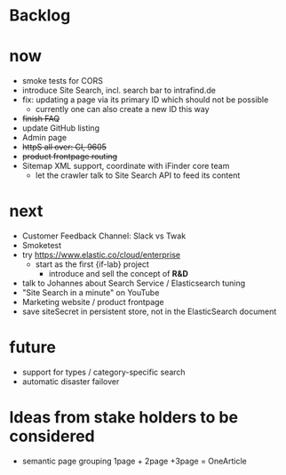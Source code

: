 Backlog
=

# now
* smoke tests for CORS
* introduce Site Search, incl. search bar to intrafind.de
* fix: updating a page via its primary ID which should not be possible 
    * currently one can also create a new ID this way
* ~~finish FAQ~~
* update GitHub listing 
* Admin page
* ~~httpS all over: CI, 9605~~
* ~~product frontpage routing~~
* Sitemap XML support, coordinate with iFinder core team
    * let the crawler talk to Site Search API to feed its content

# next
* Customer Feedback Channel: Slack vs Twak
* Smoketest
* try https://www.elastic.co/cloud/enterprise
    * start as the first {if-lab} project
        * introduce and sell the concept of **R&D**
* talk to Johannes about Search Service / Elasticsearch tuning
* "Site Search in a minute" on YouTube 
* Marketing website / product frontpage
* save siteSecret in persistent store, not in the ElasticSearch document

# future
* support for types / category-specific search
* automatic disaster failover

# Ideas from stake holders to be considered 

* semantic page grouping 
    1page + 2page +3page = OneArticle
